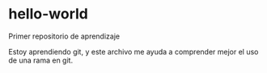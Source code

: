 # hello-world
Primer repositorio de aprendizaje

Estoy aprendiendo git, y este archivo me ayuda a comprender mejor el uso de una rama en git.
